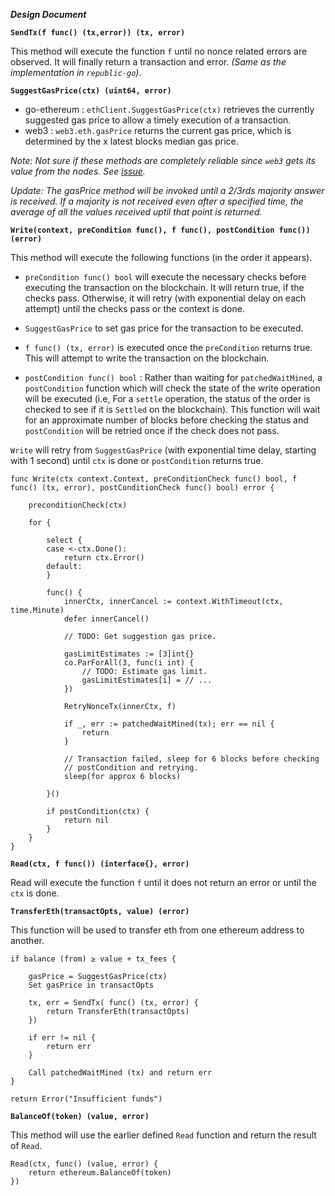 ***Design Document***


**`SendTx(f func() (tx,error)) (tx, error)`**

This method will execute the function `f` until no nonce related errors are observed. It will finally return a transaction and error. _(Same as the implementation in `republic-go`)_. 


**`SuggestGasPrice(ctx) (uint64, error)`**

- go-ethereum : `ethClient.SuggestGasPrice(ctx)` retrieves the currently suggested gas price to allow a timely execution of a transaction.
- web3 : `web3.eth.gasPrice` returns the current gas price, which is determined by the x latest blocks median gas price. 

_Note: Not sure if these methods are completely reliable since `web3` gets its value from the nodes. See [issue](https://github.com/ethereum/web3.js/issues/1230)._

_Update: The gasPrice method will be invoked until a 2/3rds majority answer is received. If a majority is not received even after a specified time, the average of all the values received uptil that point is returned._ 


**`Write(context, preCondition func(), f func(), postCondition func()) (error)`**

This method will execute the following functions (in the order it appears).

- `preCondition func() bool` will execute the necessary checks before executing the transaction on the blockchain. It will return true, if the checks pass. Otherwise, it will retry (with exponential delay on each attempt) until the checks pass or the context is done.

- `SuggestGasPrice` to set gas price for the transaction to be executed.

- `f func() (tx, error)` is executed once the `preCondition` returns true. This will attempt to write the transaction on the blockchain.

- `postCondition func() bool` : Rather than waiting for `patchedWaitMined`, a `postCondition` function which will check the state of the write operation will be executed (i.e, For a `settle` operation, the status of the order is checked to see if it is `Settled` on the blockchain). This function will wait for an approximate number of blocks before checking the status and `postCondition` will be retried once if the check does not pass. 

`Write` will retry from `SuggestGasPrice` (with exponential time delay, starting with 1 second) until `ctx` is done or `postCondition` returns true.

```
func Write(ctx context.Context, preConditionCheck func() bool, f func() (tx, error), postConditionCheck func() bool) error {

    preconditionCheck(ctx)

    for {

        select {
        case <-ctx.Done():
            return ctx.Error()
        default:
        }

        func() {
            innerCtx, innerCancel := context.WithTimeout(ctx, time.Minute)
            defer innerCancel()

            // TODO: Get suggestion gas price.

            gasLimitEstimates := [3]int{}
            co.ParForAll(3, func(i int) {
                // TODO: Estimate gas limit.
                gasLimitEstimates[i] = // ...
            })

            RetryNonceTx(innerCtx, f)

            if _, err := patchedWaitMined(tx); err == nil {
                return
            }

            // Transaction failed, sleep for 6 blocks before checking 
            // postCondition and retrying.
            sleep(for approx 6 blocks)

        }()

        if postCondition(ctx) {
            return nil
        }
    }
}
```


**`Read(ctx, f func()) (interface{}, error)`**

Read will execute the function `f` until it does not return an error or until the `ctx` is done.


**`TransferEth(transactOpts, value) (error)`**

This function will be used to transfer eth from one ethereum address to another.

```
if balance (from) ≥ value + tx_fees {

    gasPrice = SuggestGasPrice(ctx)
    Set gasPrice in transactOpts

    tx, err = SendTx( func() (tx, error) {
        return TransferEth(transactOpts)
    })

    if err != nil {
        return err
    }

    Call patchedWaitMined (tx) and return err
}

return Error("Insufficient funds")
```


**`BalanceOf(token) (value, error)`**

This method will use the earlier defined `Read` function and return the result of `Read`.

```
Read(ctx, func() (value, error) {
    return ethereum.BalanceOf(token)
})
```
